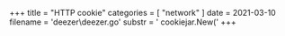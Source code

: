 +++
title = "HTTP cookie"
categories = [ "network" ]
date = 2021-03-10
filename = 'deezer\deezer.go'
substr = ' cookiejar.New('
+++
